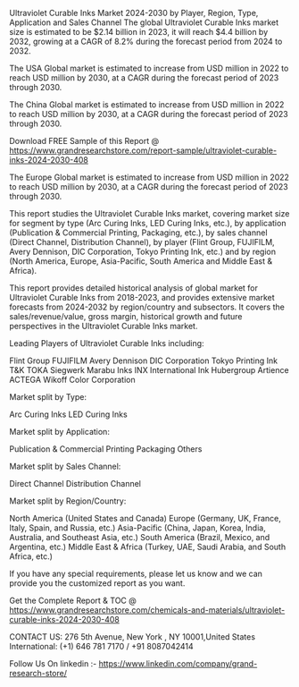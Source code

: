 Ultraviolet Curable Inks Market 2024-2030 by Player, Region, Type, Application and Sales Channel
The global Ultraviolet Curable Inks market size is estimated to be $2.14 billion in 2023, it will reach $4.4 billion by 2032, growing at a CAGR of 8.2% during the forecast period from 2024 to 2032.

The USA Global market is estimated to increase from USD million in 2022 to reach USD million by 2030, at a CAGR during the forecast period of 2023 through 2030.

The China Global market is estimated to increase from USD million in 2022 to reach USD million by 2030, at a CAGR during the forecast period of 2023 through 2030.

Download FREE Sample of this Report @ https://www.grandresearchstore.com/report-sample/ultraviolet-curable-inks-2024-2030-408

The Europe Global market is estimated to increase from USD million in 2022 to reach USD million by 2030, at a CAGR during the forecast period of 2023 through 2030.

This report studies the Ultraviolet Curable Inks market, covering market size for segment by type (Arc Curing Inks, LED Curing Inks, etc.), by application (Publication & Commercial Printing, Packaging, etc.), by sales channel (Direct Channel, Distribution Channel), by player (Flint Group, FUJIFILM, Avery Dennison, DIC Corporation, Tokyo Printing Ink, etc.) and by region (North America, Europe, Asia-Pacific, South America and Middle East & Africa).

This report provides detailed historical analysis of global market for Ultraviolet Curable Inks from 2018-2023, and provides extensive market forecasts from 2024-2032 by region/country and subsectors. It covers the sales/revenue/value, gross margin, historical growth and future perspectives in the Ultraviolet Curable Inks market.

Leading Players of Ultraviolet Curable Inks including:

Flint Group
FUJIFILM
Avery Dennison
DIC Corporation
Tokyo Printing Ink
T&K TOKA
Siegwerk
Marabu Inks
INX International Ink
Hubergroup
Artience
ACTEGA
Wikoff Color Corporation

Market split by Type:

Arc Curing Inks
LED Curing Inks

Market split by Application:

Publication & Commercial Printing
Packaging
Others

Market split by Sales Channel:

Direct Channel
Distribution Channel

Market split by Region/Country:

North America (United States and Canada)
Europe (Germany, UK, France, Italy, Spain, and Russia, etc.)
Asia-Pacific (China, Japan, Korea, India, Australia, and Southeast Asia, etc.)
South America (Brazil, Mexico, and Argentina, etc.)
Middle East & Africa (Turkey, UAE, Saudi Arabia, and South Africa, etc.)

If you have any special requirements, please let us know and we can provide you the customized report as you want.

Get the Complete Report & TOC @ https://www.grandresearchstore.com/chemicals-and-materials/ultraviolet-curable-inks-2024-2030-408

CONTACT US:
276 5th Avenue, New York , NY 10001,United States
International: (+1) 646 781 7170 / +91 8087042414

Follow Us On linkedin :- https://www.linkedin.com/company/grand-research-store/
